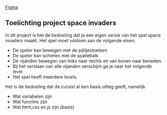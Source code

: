 [Figma](https://www.figma.com/file/QJXWn7bisizNfGHLNuvspC/Brainstorm-workshop-%40work2?type=whiteboard&node-id=0%3A1&t=f5muvVIBOTSF8uBL-1)

## Toelichting project space invaders
In dit project is het de bedoeling dat je een eigen versie van het spel space invaders maakt. Het spel moet voldoen aan de volgende eisen:
- De speler kan bewegen met de pijltjestoetsen
- De speler kan schieten met de spatiebalk
- De vijanden bewegen van links naar rechts en van boven naar beneden.
- Bij het verslaan van alle vijanden verschijnt ga je naar het volgende level.
- Het spel heeft meerdere levels.

Het is de bedoeling dat de cursist al een basis uitleg geeft, namelijk

- Wat variabelen zijn
- Wat functies zijn
- Wat html,css en js zijn (basis)

